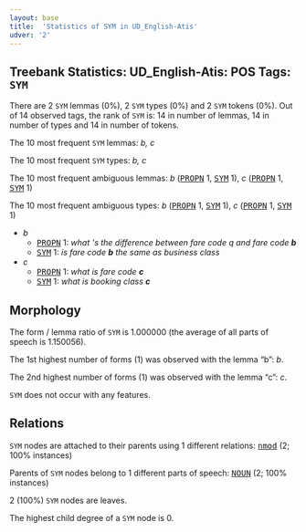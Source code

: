 ```yaml
---
layout: base
title:  'Statistics of SYM in UD_English-Atis'
udver: '2'
---
```


## Treebank Statistics: UD_English-Atis: POS Tags: `SYM`

There are 2 `SYM` lemmas (0%), 2 `SYM` types (0%) and 2 `SYM` tokens (0%).
Out of 14 observed tags, the rank of `SYM` is: 14 in number of lemmas, 14 in number of types and 14 in number of tokens.

The 10 most frequent `SYM` lemmas: <em>b, c</em>

The 10 most frequent `SYM` types:  <em>b, c</em>

The 10 most frequent ambiguous lemmas: <em>b</em> (<tt><a href="en_atis-pos-PROPN.html">PROPN</a></tt> 1, <tt><a href="en_atis-pos-SYM.html">SYM</a></tt> 1), <em>c</em> (<tt><a href="en_atis-pos-PROPN.html">PROPN</a></tt> 1, <tt><a href="en_atis-pos-SYM.html">SYM</a></tt> 1)

The 10 most frequent ambiguous types:  <em>b</em> (<tt><a href="en_atis-pos-PROPN.html">PROPN</a></tt> 1, <tt><a href="en_atis-pos-SYM.html">SYM</a></tt> 1), <em>c</em> (<tt><a href="en_atis-pos-PROPN.html">PROPN</a></tt> 1, <tt><a href="en_atis-pos-SYM.html">SYM</a></tt> 1)


* <em>b</em>
  * <tt><a href="en_atis-pos-PROPN.html">PROPN</a></tt> 1: <em>what 's the difference between fare code q and fare code <b>b</b></em>
  * <tt><a href="en_atis-pos-SYM.html">SYM</a></tt> 1: <em>is fare code <b>b</b> the same as business class</em>
* <em>c</em>
  * <tt><a href="en_atis-pos-PROPN.html">PROPN</a></tt> 1: <em>what is fare code <b>c</b></em>
  * <tt><a href="en_atis-pos-SYM.html">SYM</a></tt> 1: <em>what is booking class <b>c</b></em>

## Morphology

The form / lemma ratio of `SYM` is 1.000000 (the average of all parts of speech is 1.150056).

The 1st highest number of forms (1) was observed with the lemma “b”: <em>b</em>.

The 2nd highest number of forms (1) was observed with the lemma “c”: <em>c</em>.

`SYM` does not occur with any features.


## Relations

`SYM` nodes are attached to their parents using 1 different relations: <tt><a href="en_atis-dep-nmod.html">nmod</a></tt> (2; 100% instances)

Parents of `SYM` nodes belong to 1 different parts of speech: <tt><a href="en_atis-pos-NOUN.html">NOUN</a></tt> (2; 100% instances)

2 (100%) `SYM` nodes are leaves.

The highest child degree of a `SYM` node is 0.

